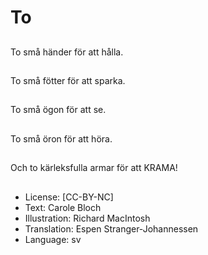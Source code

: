 # To

##
To små händer för att hålla.

##


##
To små fötter för att sparka.

##


##
To små ögon för att se.

##


##
To små öron för att höra.

##


##
Och to kärleksfulla armar för att KRAMA!

##


##
* License: [CC-BY-NC]
* Text: Carole Bloch
* Illustration: Richard MacIntosh
* Translation: Espen Stranger-Johannessen
* Language: sv
